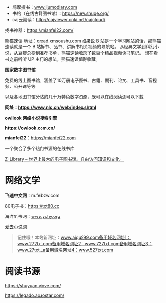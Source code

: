 - 鸠摩搜书：www.jiumodiary.com
- 书格（在线古籍图书馆）：https://new.shuge.org/
- caj云阅读：http://cajviewer.cnki.net/cajcloud/

找书神器：https://mianfei22.com/

熊猫速读
地址：qread.xmsoushu.com
如果说 B 站是一个学习网站的话，那熊猫速读就是一个 B 站拆书、品书、讲解书相关视频的导航站。
从经典文学到科幻小说，从豆瓣总榜到推荐书单，熊猫速读收录了数百个精品视频读书笔记。
想在看书之前听听 UP 主们的想法，熊猫速读值得收藏。

**国家数字图书馆**

免费的线上图书馆，涵盖了10万册电子图书、古籍、期刊、论文、工具书、音视频、公开课等等

以及各地图书馆分站的几十万特色数字资源，既可以在线阅读还可以下载

**网址：https://www.nlc.cn/web/index.shtml**

**owllook 网络小说搜索引擎**

**https://owlook.com.cn/**

**mianfei22**：https://mianfei22.com

一个聚合了多个热门书源的在线书库

[Z-Library – 世界上最大的电子图书馆。自由访问知识和文化。](https://zh.z-lib.fm/?ts=0501)



# 网络文学

**飞速中文网**：m.feibzw.com

80电子书：https://txt80.cc 

海洋听书网：www.ychy.org

[爱去小说网](https://www.aiqu127.com/)

> 记住哦！本站新网址：www.aiqu999.com备用域名网址1：www.272txt.com备用域名网址2：www.727txt.com备用域名网址3：www.27txt.La备用域名网址4：www.527txt.com

# 阅读书源

https://shuyuan.yiove.com/

https://legado.aoaostar.com/